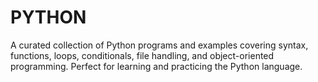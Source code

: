 # PYTHON
A curated collection of Python programs and examples covering syntax, functions, loops, conditionals, file handling, and object-oriented programming. Perfect for learning and practicing the Python language.
